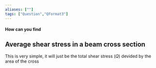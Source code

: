 ```yaml
---
aliases: [""]
tags: ["Question","QFormat3"]
---
```


#### How can you find
## Average shear stress in a beam cross section
This is very simple, it will just be the total shear stress ($Q$) devided by the area of the cross